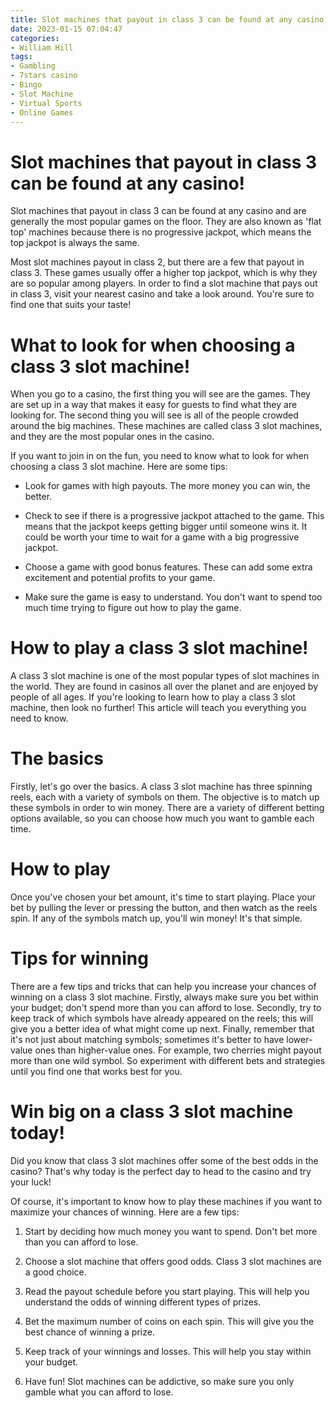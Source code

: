 ```yaml
---
title: Slot machines that payout in class 3 can be found at any casino!
date: 2023-01-15 07:04:47
categories:
- William Hill
tags:
- Gambling
- 7stars casino
- Bingo
- Slot Machine
- Virtual Sports
- Online Games
---
```



#  Slot machines that payout in class 3 can be found at any casino!

Slot machines that payout in class 3 can be found at any casino and are generally the most popular games on the floor. They are also known as 'flat top' machines because there is no progressive jackpot, which means the top jackpot is always the same.

Most slot machines payout in class 2, but there are a few that payout in class 3. These games usually offer a higher top jackpot, which is why they are so popular among players. In order to find a slot machine that pays out in class 3, visit your nearest casino and take a look around. You're sure to find one that suits your taste!

#  What to look for when choosing a class 3 slot machine!

When you go to a casino, the first thing you will see are the games. They are set up in a way that makes it easy for guests to find what they are looking for. The second thing you will see is all of the people crowded around the big machines. These machines are called class 3 slot machines, and they are the most popular ones in the casino.

If you want to join in on the fun, you need to know what to look for when choosing a class 3 slot machine. Here are some tips:

- Look for games with high payouts. The more money you can win, the better.

- Check to see if there is a progressive jackpot attached to the game. This means that the jackpot keeps getting bigger until someone wins it. It could be worth your time to wait for a game with a big progressive jackpot.

- Choose a game with good bonus features. These can add some extra excitement and potential profits to your game.

- Make sure the game is easy to understand. You don't want to spend too much time trying to figure out how to play the game.

#  How to play a class 3 slot machine!

A class 3 slot machine is one of the most popular types of slot machines in the world. They are found in casinos all over the planet and are enjoyed by people of all ages. If you're looking to learn how to play a class 3 slot machine, then look no further! This article will teach you everything you need to know.

# The basics

Firstly, let's go over the basics. A class 3 slot machine has three spinning reels, each with a variety of symbols on them. The objective is to match up these symbols in order to win money. There are a variety of different betting options available, so you can choose how much you want to gamble each time.

# How to play

Once you've chosen your bet amount, it's time to start playing. Place your bet by pulling the lever or pressing the button, and then watch as the reels spin. If any of the symbols match up, you'll win money! It's that simple.

# Tips for winning

There are a few tips and tricks that can help you increase your chances of winning on a class 3 slot machine. Firstly, always make sure you bet within your budget; don't spend more than you can afford to lose. Secondly, try to keep track of which symbols have already appeared on the reels; this will give you a better idea of what might come up next. Finally, remember that it's not just about matching symbols; sometimes it's better to have lower-value ones than higher-value ones. For example, two cherries might payout more than one wild symbol. So experiment with different bets and strategies until you find one that works best for you.

#  Win big on a class 3 slot machine today!

Did you know that class 3 slot machines offer some of the best odds in the casino? That's why today is the perfect day to head to the casino and try your luck!

Of course, it's important to know how to play these machines if you want to maximize your chances of winning. Here are a few tips:

1. Start by deciding how much money you want to spend. Don't bet more than you can afford to lose.

2. Choose a slot machine that offers good odds. Class 3 slot machines are a good choice.

3. Read the payout schedule before you start playing. This will help you understand the odds of winning different types of prizes.

4. Bet the maximum number of coins on each spin. This will give you the best chance of winning a prize.

5. Keep track of your winnings and losses. This will help you stay within your budget.

6. Have fun! Slot machines can be addictive, so make sure you only gamble what you can afford to lose.